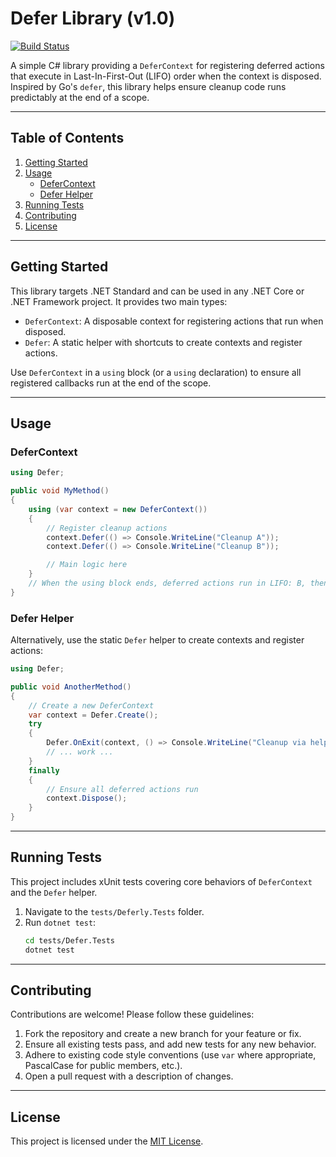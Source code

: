 # Defer Library (v1.0)

[![Build Status](https://github.com/ugurelveren/Deferly/actions/workflows/build.yml/badge.svg)](https://github.com/ugurelveren/Deferly/actions/workflows/build.yml)


A simple C# library providing a `DeferContext` for registering deferred actions that execute in Last-In-First-Out (LIFO) order when the context is disposed. Inspired by Go's `defer`, this library helps ensure cleanup code runs predictably at the end of a scope.

---

## Table of Contents
1. [Getting Started](#getting-started)
2. [Usage](#usage)
   - [DeferContext](#defercontext)
   - [Defer Helper](#defer-helper)
4. [Running Tests](#running-tests)
5. [Contributing](#contributing)
6. [License](#license)

---

## Getting Started

This library targets .NET Standard and can be used in any .NET Core or .NET Framework project. It provides two main types:

- `DeferContext`: A disposable context for registering actions that run when disposed.
- `Defer`: A static helper with shortcuts to create contexts and register actions.

Use `DeferContext` in a `using` block (or a `using` declaration) to ensure all registered callbacks run at the end of the scope.

---

## Usage

### DeferContext

```csharp
using Defer;

public void MyMethod()
{
    using (var context = new DeferContext())
    {
        // Register cleanup actions
        context.Defer(() => Console.WriteLine("Cleanup A"));
        context.Defer(() => Console.WriteLine("Cleanup B"));

        // Main logic here
    }
    // When the using block ends, deferred actions run in LIFO: B, then A.
}
```

### Defer Helper

Alternatively, use the static `Defer` helper to create contexts and register actions:

```csharp
using Defer;

public void AnotherMethod()
{
    // Create a new DeferContext
    var context = Defer.Create();
    try
    {
        Defer.OnExit(context, () => Console.WriteLine("Cleanup via helper"));
        // ... work ...
    }
    finally
    {
        // Ensure all deferred actions run
        context.Dispose();
    }
}
```

---

## Running Tests

This project includes xUnit tests covering core behaviors of `DeferContext` and the `Defer` helper.

1. Navigate to the `tests/Deferly.Tests` folder.  
2. Run `dotnet test`:
   ```bash
   cd tests/Defer.Tests
   dotnet test
   ```
---

## Contributing

Contributions are welcome! Please follow these guidelines:

1. Fork the repository and create a new branch for your feature or fix.  
2. Ensure all existing tests pass, and add new tests for any new behavior.  
3. Adhere to existing code style conventions (use `var` where appropriate, PascalCase for public members, etc.).  
4. Open a pull request with a description of changes.

---

## License

This project is licensed under the [MIT License](LICENSE).
